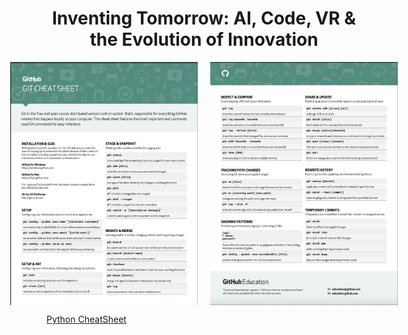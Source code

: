 <div align="center">
  <h1>Inventing Tomorrow: AI, Code, VR & the Evolution of Innovation</h1>
</div>

<div style="display: flex; justify-content: center; gap: 20px;">
  <img src="https://github.com/webgence/webgence/blob/main/github1.png" alt="Left Image" width="300">
  <img src="https://github.com/webgence/webgence/blob/main/gitthub2.png" alt="Right Image" width="300">
</div>



[Python CheatSheet](https://github.com/webgence/webgence/blob/main/python_cheatsheet.pdf)


